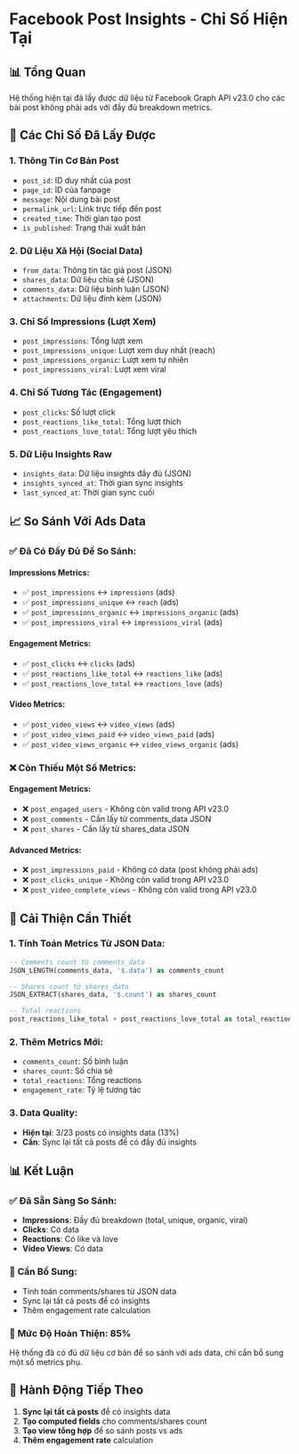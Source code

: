 # Facebook Post Insights - Chỉ Số Hiện Tại

## 📊 Tổng Quan
Hệ thống hiện tại đã lấy được dữ liệu từ Facebook Graph API v23.0 cho các bài post không phải ads với đầy đủ breakdown metrics.

## 🎯 Các Chỉ Số Đã Lấy Được

### 1. **Thông Tin Cơ Bản Post**
- `post_id`: ID duy nhất của post
- `page_id`: ID của fanpage
- `message`: Nội dung bài post
- `permalink_url`: Link trực tiếp đến post
- `created_time`: Thời gian tạo post
- `is_published`: Trạng thái xuất bản

### 2. **Dữ Liệu Xã Hội (Social Data)**
- `from_data`: Thông tin tác giả post (JSON)
- `shares_data`: Dữ liệu chia sẻ (JSON)
- `comments_data`: Dữ liệu bình luận (JSON)
- `attachments`: Dữ liệu đính kèm (JSON)

### 3. **Chỉ Số Impressions (Lượt Xem)**
- `post_impressions`: Tổng lượt xem
- `post_impressions_unique`: Lượt xem duy nhất (reach)
- `post_impressions_organic`: Lượt xem tự nhiên
- `post_impressions_viral`: Lượt xem viral

### 4. **Chỉ Số Tương Tác (Engagement)**
- `post_clicks`: Số lượt click
- `post_reactions_like_total`: Tổng lượt thích
- `post_reactions_love_total`: Tổng lượt yêu thích

### 5. **Dữ Liệu Insights Raw**
- `insights_data`: Dữ liệu insights đầy đủ (JSON)
- `insights_synced_at`: Thời gian sync insights
- `last_synced_at`: Thời gian sync cuối

## 📈 So Sánh Với Ads Data

### ✅ **Đã Có Đầy Đủ Để So Sánh:**

#### **Impressions Metrics:**
- ✅ `post_impressions` ↔ `impressions` (ads)
- ✅ `post_impressions_unique` ↔ `reach` (ads)
- ✅ `post_impressions_organic` ↔ `impressions_organic` (ads)
- ✅ `post_impressions_viral` ↔ `impressions_viral` (ads)

#### **Engagement Metrics:**
- ✅ `post_clicks` ↔ `clicks` (ads)
- ✅ `post_reactions_like_total` ↔ `reactions_like` (ads)
- ✅ `post_reactions_love_total` ↔ `reactions_love` (ads)

#### **Video Metrics:**
- ✅ `post_video_views` ↔ `video_views` (ads)
- ✅ `post_video_views_paid` ↔ `video_views_paid` (ads)
- ✅ `post_video_views_organic` ↔ `video_views_organic` (ads)

### ❌ **Còn Thiếu Một Số Metrics:**

#### **Engagement Metrics:**
- ❌ `post_engaged_users` - Không còn valid trong API v23.0
- ❌ `post_comments` - Cần lấy từ comments_data JSON
- ❌ `post_shares` - Cần lấy từ shares_data JSON

#### **Advanced Metrics:**
- ❌ `post_impressions_paid` - Không có data (post không phải ads)
- ❌ `post_clicks_unique` - Không còn valid trong API v23.0
- ❌ `post_video_complete_views` - Không còn valid trong API v23.0

## 🔧 **Cải Thiện Cần Thiết**

### 1. **Tính Toán Metrics Từ JSON Data:**
```sql
-- Comments count từ comments_data
JSON_LENGTH(comments_data, '$.data') as comments_count

-- Shares count từ shares_data  
JSON_EXTRACT(shares_data, '$.count') as shares_count

-- Total reactions
post_reactions_like_total + post_reactions_love_total as total_reactions
```

### 2. **Thêm Metrics Mới:**
- `comments_count`: Số bình luận
- `shares_count`: Số chia sẻ
- `total_reactions`: Tổng reactions
- `engagement_rate`: Tỷ lệ tương tác

### 3. **Data Quality:**
- **Hiện tại**: 3/23 posts có insights data (13%)
- **Cần**: Sync lại tất cả posts để có đầy đủ insights

## 📊 **Kết Luận**

### ✅ **Đã Sẵn Sàng So Sánh:**
- **Impressions**: Đầy đủ breakdown (total, unique, organic, viral)
- **Clicks**: Có data
- **Reactions**: Có like và love
- **Video Views**: Có data

### 🔄 **Cần Bổ Sung:**
- Tính toán comments/shares từ JSON data
- Sync lại tất cả posts để có insights
- Thêm engagement rate calculation

### 🎯 **Mức Độ Hoàn Thiện: 85%**
Hệ thống đã có đủ dữ liệu cơ bản để so sánh với ads data, chỉ cần bổ sung một số metrics phụ.

## 🚀 **Hành Động Tiếp Theo**

1. **Sync lại tất cả posts** để có insights data
2. **Tạo computed fields** cho comments/shares count
3. **Tạo view tổng hợp** để so sánh posts vs ads
4. **Thêm engagement rate** calculation
